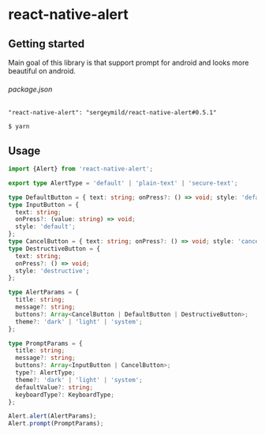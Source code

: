 # react-native-alert

## Getting started
Main goal of this library is that support prompt for android and looks more beautiful on android.


###### package.json
`"react-native-alert": "sergeymild/react-native-alert#0.5.1"`

`$ yarn`

## Usage
```typescript
import {Alert} from 'react-native-alert';

export type AlertType = 'default' | 'plain-text' | 'secure-text';

type DefaultButton = { text: string; onPress?: () => void; style: 'default' };
type InputButton = {
  text: string;
  onPress?: (value: string) => void;
  style: 'default';
};
type CancelButton = { text: string; onPress?: () => void; style: 'cancel' };
type DestructiveButton = {
  text: string;
  onPress?: () => void;
  style: 'destructive';
};

type AlertParams = {
  title: string;
  message?: string;
  buttons?: Array<CancelButton | DefaultButton | DestructiveButton>;
  theme?: 'dark' | 'light' | 'system';
};

type PromptParams = {
  title: string;
  message?: string;
  buttons?: Array<InputButton | CancelButton>;
  type?: AlertType;
  theme?: 'dark' | 'light' | 'system';
  defaultValue?: string;
  keyboardType?: KeyboardType;
};

Alert.alert(AlertParams);
Alert.prompt(PromptParams);
```
